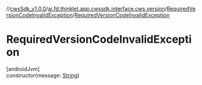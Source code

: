 //[cwsSdk_v1.0.0](../../../index.md)/[ai.fd.thinklet.app.cwssdk.interface.cws.version](../index.md)/[RequiredVersionCodeInvalidException](index.md)/[RequiredVersionCodeInvalidException](-required-version-code-invalid-exception.md)

# RequiredVersionCodeInvalidException

[androidJvm]\
constructor(message: [String](https://kotlinlang.org/api/latest/jvm/stdlib/kotlin/-string/index.html))
